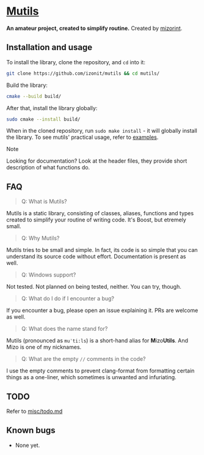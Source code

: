 # [Mutils](https://github.com/izonit/mutils)
**An amateur project, created to simplify routine.** Created by [mizorint](https://x.com/mizorint).

## Installation and usage
To install the library, clone the repository, and `cd` into  it:
```sh
git clone https://github.com/izonit/mutils && cd mutils/
```

Build the library:
```sh
cmake --build build/
```

After that, install the library globally:
```sh
sudo cmake --install build/
```

When in the cloned repository, run `sudo make install` - it will globally install the library. To see mutils' practical usage, refer to [examples](https://github.com/izonit/mutils/examples).

> [!NOTE]
> Looking for documentation? Look at the header files, they provide short description of what functions do.

## FAQ
> Q: What is Mutils?

Mutils is a static library, consisting of classes, aliases, functions and types created to simplify your routine of writing code. It's Boost, but etremely small.

> Q: Why Mutils?

Mutils tries to be small and simple. In fact, its code is so simple that you can understand its source code without effort. Documentation is present as well.

> Q: Windows support?

Not tested. Not planned on being tested, neither. You can try, though.

> Q: What do I do if I encounter a bug?

If you encounter a bug, please open an issue explaining it. PRs are welcome as well.

> Q: What does the name stand for?

Mutils (pronounced as `muˈti:ls`) is a short-hand alias for **M**izo**Utils**. And Mizo is one of my nicknames.

> Q: What are the empty `//` comments in the code?

I use the empty comments to prevent clang-format from formatting certain things as a one-liner, which sometimes is unwanted and infuriating.

## TODO
Refer to [misc/todo.md](https://github.com/izonit/mutils/blob/main/misc/todo.md)

## Known bugs
- None yet.